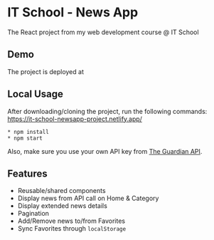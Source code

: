 # IT School - News App

The React project from my web development course @ IT School

## Demo

The project is deployed at

## Local Usage

After downloading/cloning the project, run the following commands: https://it-school-newsapp-project.netlify.app/

```
* npm install
* npm start
```

Also, make sure you use your own API key from [The Guardian API](https://open-platform.theguardian.com/documentation/).

## Features

- Reusable/shared components
- Display news from API call on Home & Category
- Display extended news details
- Pagination
- Add/Remove news to/from Favorites
- Sync Favorites through `localStorage`
